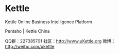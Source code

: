 # Kettle
Kettle Online Business Intelligence Platform

Pentaho | Kettle China

QQ群：227385701
社区：http://www.uKettle.org
微博：http://weibo.com/ukettle 